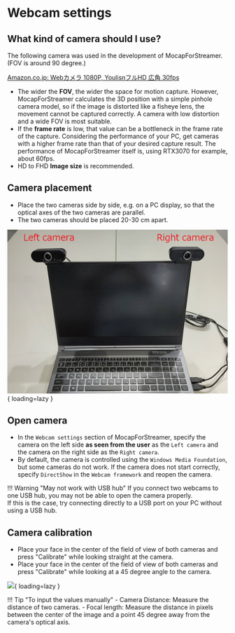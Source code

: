 # Webcam settings

## What kind of camera should I use?

The following camera was used in the development of MocapForStreamer. (FOV is around 90 degree.)

[Amazon.co.jp: Webカメラ 1080P, YoulisnフルHD 広角 30fps](https://www.amazon.co.jp/Web%E3%82%AB%E3%83%A1%E3%83%A9-Youlisn%E3%83%95%E3%83%ABHD-%E3%82%A6%E3%82%A7%E3%83%96%E3%82%AB%E3%83%A1%E3%83%A9-zoom%E5%AF%BE%E5%BF%9C-%E3%83%A1%E3%83%BC%E3%82%AB%E3%83%BC%E4%BF%9D%E8%A8%BC/dp/B08CBV2PK9)
    

- The wider the **FOV**, the wider the space for motion capture. However, MocapForStreamer calculates the 3D position with a simple pinhole camera model, so if the image is distorted like a fisheye lens, the movement cannot be captured correctly. A camera with low distortion and a wide FOV is most suitable.
- If the **frame rate** is low, that value can be a bottleneck in the frame rate of the capture. Considering the performance of your PC, get cameras with a higher frame rate than that of your desired capture result. The performance of MocapForStreamer itself is, using RTX3070 for example, about 60fps.  
- HD to FHD **Image size** is recommended. 

## Camera placement

- Place the two cameras side by side, e.g. on a PC display, so that the optical axes of the two cameras are parallel.
- The two cameras should be placed 20-30 cm apart.

![](images/camera-placement.png){ loading=lazy }

## Open camera 

- In the `Webcam settings` section of MocapForStreamer, specify the camera on the left side **as seen from the user** as the `Left camera` and the camera on the right side as the `Right camera`.
- By default, the camera is controlled using the `Windows Media Foundation`, but some cameras do not work. If the camera does not start correctly, specify `DirectShow` in the `Webcam framework` and reopen the camera.

!!! Warning "May not work with USB hub"
    If you connect two webcams to one USB hub, you may not be able to open the camera properly.  
    If this is the case, try connecting directly to a USB port on your PC without using a USB hub.

## Camera calibration

- Place your face in the center of the field of view of both cameras and press "Calibrate" while looking straight at the camera.
- Place your face in the center of the field of view of both cameras and press "Calibrate" while looking at a 45 degree angle to the camera.

![](images/camera-calibration.gif){ loading=lazy }

!!! Tip "To input the values manually"
    - Camera Distance: Measure the distance of two cameras.
    - Focal length: Measure the distance in pixels between the center of the image and a point 45 degree away from the camera's optical axis.